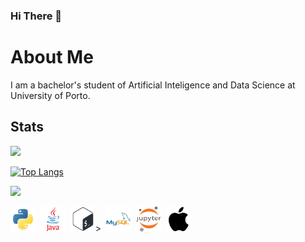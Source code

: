 ### Hi There 👋
# About Me
I am a bachelor's student of Artificial Inteligence and Data Science at University of Porto.

## Stats

<img src="https://github-readme-stats.vercel.app/api?username=Seblessa&count_private=true&show_icons=true&theme=tokyonight&hide=contribs,prs" />

[![Top Langs](https://github-readme-stats.vercel.app/api/top-langs/?username=Seblessa&theme=transparent)](https://github.com/anuraghazra/github-readme-stats)

<img src="https://github-readme-stats.vercel.app/api/top-langs/?username=digaso&layout=compact&theme=tokyonight&langs_count=6" />

<div>
  
  <img src="https://github.com/devicons/devicon/blob/master/icons/python/python-original.svg" title="Python" alt="Python" width="40" height="40"/>&nbsp;
  <img src="https://github.com/devicons/devicon/blob/master/icons/java/java-original-wordmark.svg" title="Java" alt="Java" width="40" height="40"/>&nbsp;
  <img src="https://github.com/devicons/devicon/blob/master/icons/bash/bash-original.svg" title="Bash" alt="Bash" width="40" height="40"/>>&nbsp;
  <img src="https://github.com/devicons/devicon/blob/master/icons/mysql/mysql-original-wordmark.svg" title="MySQL"  alt="MySQL" width="40" height="40"/>&nbsp;
   <img src="https://github.com/devicons/devicon/blob/master/icons/jupyter/jupyter-original-wordmark.svg" title="Jupyter" alt="Jupyter" width="40" height="40"/>&nbsp;
  <img src="https://github.com/devicons/devicon/blob/master/icons/apple/apple-original.svg" title="Apple" alt="Apple" width="40" height="40"/>&nbsp;
  
</div>
